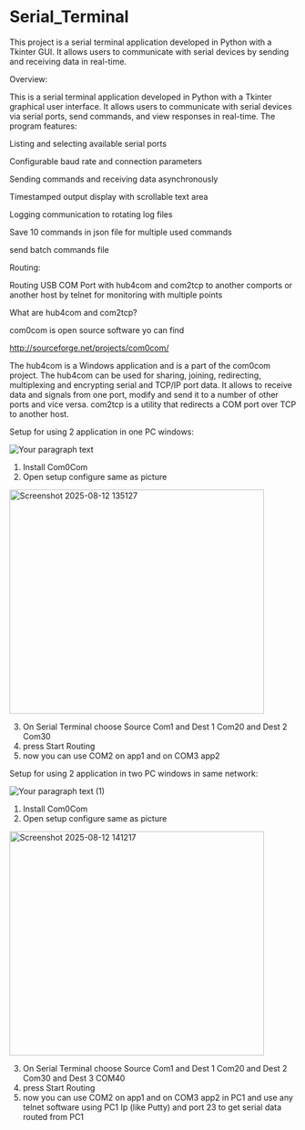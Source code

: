 # Serial_Terminal
This project is a serial terminal application developed in Python with a Tkinter GUI. It allows users to communicate with serial devices by sending and receiving data in real-time.

Overview:

This is a serial terminal application developed in Python with a Tkinter graphical user interface. It allows users to communicate with serial devices via serial ports, send commands, and view responses in real-time. The program features:

Listing and selecting available serial ports

Configurable baud rate and connection parameters

Sending commands and receiving data asynchronously

Timestamped output display with scrollable text area

Logging communication to rotating log files

Save 10 commands in json file for multiple used commands

send batch commands file

Routing:

Routing USB COM Port with hub4com and com2tcp to another comports or another host by telnet for monitoring with multiple points

What are hub4com and com2tcp?

com0com is open source software yo can find

http://sourceforge.net/projects/com0com/

The hub4com is a Windows application and is a part of the com0com project.
The hub4com can be used for sharing, joining, redirecting, multiplexing and encrypting serial and TCP/IP port data.
It allows to receive data and signals from one port, modify and send it to a number of other ports and vice versa. com2tcp is a utility that redirects a COM port over TCP to another host.

Setup for using 2 application in one PC windows:

![Your paragraph text](https://github.com/user-attachments/assets/5e25b56a-d7e3-4585-b3ea-5bae11b1ca28)

1. Install Com0Com
2. Open setup configure same as picture

<img width="447" height="393" alt="Screenshot 2025-08-12 135127" src="https://github.com/user-attachments/assets/58ecd126-d8fa-479c-aeec-56d811e8711d" />

3. On Serial Terminal choose Source Com1 and Dest 1 Com20 and Dest 2 Com30
4. press Start Routing
5. now you can use COM2 on app1 and on COM3 app2

Setup for using 2 application in two PC windows in same network:

![Your paragraph text (1)](https://github.com/user-attachments/assets/5ba9a0bc-e683-4110-9428-06c3b64da24a)


1. Install Com0Com
2. Open setup configure same as picture

<img width="447" height="393" alt="Screenshot 2025-08-12 141217" src="https://github.com/user-attachments/assets/720fe1eb-fe91-45f7-8636-197bdc51efff" />


3. On Serial Terminal choose Source Com1 and Dest 1 Com20 and Dest 2 Com30 and Dest 3 COM40
4. press Start Routing
5.  now you can use COM2 on app1 and on COM3 app2 in PC1 and use any telnet software using PC1 Ip (like Putty) and port 23 to get serial data routed from PC1 
